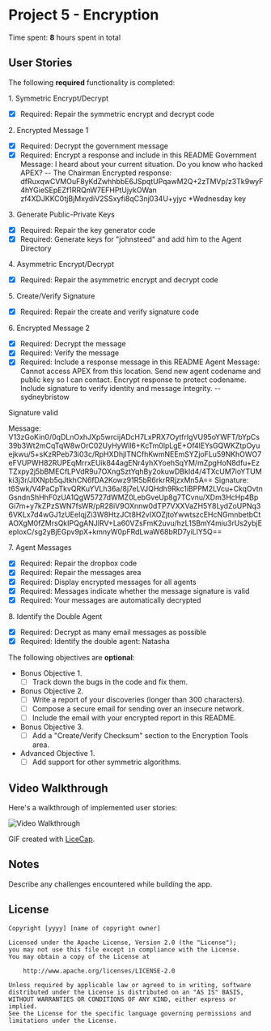 # Project 5 - Encryption

Time spent: **8** hours spent in total

## User Stories

The following **required** functionality is completed:

1\. Symmetric Encrypt/Decrypt
  * [x]  Required: Repair the symmetric encrypt and decrypt code

2\. Encrypted Message 1
  * [x]  Required: Decrypt the government message
  * [x]  Required: Encrypt a response and include in this README
  Government Message: I heard about your current situation. Do you know who hacked APEX? -- The Chairman
  Encrypted response: dfRuxqwCVMOuF8yKdZwhhbbE6JSpqtUPqawM2Q+2zTMVp/z3Tk9wyF4hYGieSEpEZf1RRQnW7EFHPtUjykOWan
                      zf4XDJKKC0tjBjMxydiV2SSxyfi8qC3nj034U+yjyc
  *Wednesday key

3\. Generate Public-Private Keys
  * [x]  Required: Repair the key generator code
  * [x]  Required: Generate keys for "johnsteed" and add him to the Agent Directory

4\. Asymmetric Encrypt/Decrypt
  * [x]  Required: Repair the asymmetric encrypt and decrypt code

5\. Create/Verify Signature
  * [x]  Required: Repair the create and verify signature code
  
6\. Encrypted Message 2
  * [x]  Required: Decrypt the message
  * [x]  Required: Verify the message
  * [x]  Required: Include a response message in this README
  Agent Message: 
  Cannot access APEX from this location. Send new agent codename and 
  public key so I can contact. Encrypt response to protect codename. 
  Include signature to verify identity and message integrity. -- sydneybristow
  
  Signature valid
  
  Message: 
  V13zGoKin0/0qDLnOxhJXp5wrcijADcH7LxPRX7OytfrIgVU95oYWFT/bYpCs39b3Wt2mCqTqW8wOrC02UyHyWll6+KcTm0lpLgE+Of4lEYsGQWKZtpOyuejkwu/5+sKzRPeb73i03c/RpHXDhjlTNCfhKwmNEEmSYZjoFLu59NKhOWO7eFVUPWH82RUPEqMrrxEUik844agENr4yhXYoehSqYM/mZpgHoN8dfu+EzTZxpy2j5bBMECfLPVdR9u7OXngSztYqhBy2okuwDBkId4/4TXcUM7ioYTUMki3j3r/JIXNpb5qJtkhCN6fDA2Kowz91R5bR6rkrRRjzxMn5A==
Signature:
t6Swk/V4PaCpTkvQRKuYVLh36a/8j7eLVJQHdh9Rkc1iBPPM2LVcu+CkqOvtnGsndnShHhF0zUA1QgW5727dWMZ0LebGveUp8g7TCvnu/XDm3HcHp4BpGi7m+y7kZPzSWN7fsWR/pR28iV9OXnnw0dTP7VXXVaZH5Y8LydZoUPNq36VKLx7d4wGJ1zUEeIqjZi3W8HtzJCt8H2vIXOZjtoYwwtszcEHcNGmnbetbCtAOXgM0fZMrsQkIPQgANJlRV+La60VZsFmK2uvu/hzL1SBmY4miu3rUs2ybjEeploxC/sg2yBjEGpv9pX+kmnyW0pFRdLwaW68bRD7yiLlY5Q==


7\. Agent Messages
  * [x]  Required: Repair the dropbox code
  * [x]  Required: Repair the messages area
  * [x]  Required: Display encrypted messages for all agents
  * [x]  Required: Messages indicate whether the message signature is valid
  * [x]  Required: Your messages are automatically decrypted

8\. Identify the Double Agent
  * [x]  Required: Decrypt as many email messages as possible
  * [x]  Required: Identify the double agent: Natasha

The following objectives are **optional**:

* Bonus Objective 1\.
  * [ ]  Track down the bugs in the code and fix them.

* Bonus Objective 2\.
  * [ ]  Write a report of your discoveries (longer than 300 characters).
  * [ ]  Compose a secure email for sending over an insecure network.
  * [ ]  Include the email with your encrypted report in this README.

* Bonus Objective 3\.
  * [ ]  Add a "Create/Verify Checksum" section to the Encryption Tools area.

* Advanced Objective 1\.
  * [ ]  Add support for other symmetric algorithms.

## Video Walkthrough

Here's a walkthrough of implemented user stories:

<img src='http://imgur.com/W3MS7EP.gif' title='Video Walkthrough' width='' alt='Video Walkthrough' />

GIF created with [LiceCap](http://www.cockos.com/licecap/).

## Notes

Describe any challenges encountered while building the app.

## License

    Copyright [yyyy] [name of copyright owner]

    Licensed under the Apache License, Version 2.0 (the "License");
    you may not use this file except in compliance with the License.
    You may obtain a copy of the License at

        http://www.apache.org/licenses/LICENSE-2.0

    Unless required by applicable law or agreed to in writing, software
    distributed under the License is distributed on an "AS IS" BASIS,
    WITHOUT WARRANTIES OR CONDITIONS OF ANY KIND, either express or implied.
    See the License for the specific language governing permissions and
    limitations under the License.
